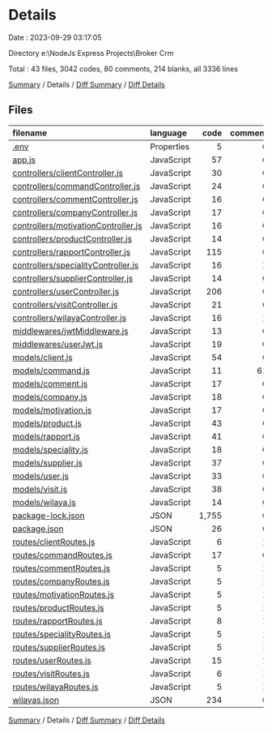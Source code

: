 # Details

Date : 2023-09-29 03:17:05

Directory e:\\NodeJs Express Projects\\Broker Crm

Total : 43 files,  3042 codes, 80 comments, 214 blanks, all 3336 lines

[Summary](results.md) / Details / [Diff Summary](diff.md) / [Diff Details](diff-details.md)

## Files
| filename | language | code | comment | blank | total |
| :--- | :--- | ---: | ---: | ---: | ---: |
| [.env](/.env) | Properties | 5 | 0 | 4 | 9 |
| [app.js](/app.js) | JavaScript | 57 | 6 | 8 | 71 |
| [controllers/clientController.js](/controllers/clientController.js) | JavaScript | 30 | 0 | 7 | 37 |
| [controllers/commandController.js](/controllers/commandController.js) | JavaScript | 24 | 0 | 4 | 28 |
| [controllers/commentController.js](/controllers/commentController.js) | JavaScript | 16 | 0 | 5 | 21 |
| [controllers/companyController.js](/controllers/companyController.js) | JavaScript | 17 | 0 | 5 | 22 |
| [controllers/motivationController.js](/controllers/motivationController.js) | JavaScript | 16 | 0 | 5 | 21 |
| [controllers/productController.js](/controllers/productController.js) | JavaScript | 14 | 0 | 4 | 18 |
| [controllers/rapportController.js](/controllers/rapportController.js) | JavaScript | 115 | 0 | 14 | 129 |
| [controllers/specialityController.js](/controllers/specialityController.js) | JavaScript | 16 | 1 | 5 | 22 |
| [controllers/supplierController.js](/controllers/supplierController.js) | JavaScript | 14 | 0 | 4 | 18 |
| [controllers/userController.js](/controllers/userController.js) | JavaScript | 206 | 0 | 31 | 237 |
| [controllers/visitController.js](/controllers/visitController.js) | JavaScript | 21 | 0 | 6 | 27 |
| [controllers/wilayaController.js](/controllers/wilayaController.js) | JavaScript | 16 | 1 | 5 | 22 |
| [middlewares/jwtMiddleware.js](/middlewares/jwtMiddleware.js) | JavaScript | 13 | 0 | 3 | 16 |
| [middlewares/userJwt.js](/middlewares/userJwt.js) | JavaScript | 19 | 0 | 6 | 25 |
| [models/client.js](/models/client.js) | JavaScript | 54 | 0 | 4 | 58 |
| [models/command.js](/models/command.js) | JavaScript | 11 | 61 | 4 | 76 |
| [models/comment.js](/models/comment.js) | JavaScript | 17 | 0 | 4 | 21 |
| [models/company.js](/models/company.js) | JavaScript | 18 | 0 | 4 | 22 |
| [models/motivation.js](/models/motivation.js) | JavaScript | 17 | 0 | 4 | 21 |
| [models/product.js](/models/product.js) | JavaScript | 43 | 0 | 4 | 47 |
| [models/rapport.js](/models/rapport.js) | JavaScript | 41 | 0 | 4 | 45 |
| [models/speciality.js](/models/speciality.js) | JavaScript | 18 | 0 | 4 | 22 |
| [models/supplier.js](/models/supplier.js) | JavaScript | 37 | 0 | 4 | 41 |
| [models/user.js](/models/user.js) | JavaScript | 33 | 0 | 4 | 37 |
| [models/visit.js](/models/visit.js) | JavaScript | 38 | 0 | 2 | 40 |
| [models/wilaya.js](/models/wilaya.js) | JavaScript | 14 | 0 | 4 | 18 |
| [package-lock.json](/package-lock.json) | JSON | 1,755 | 0 | 1 | 1,756 |
| [package.json](/package.json) | JSON | 26 | 0 | 1 | 27 |
| [routes/clientRoutes.js](/routes/clientRoutes.js) | JavaScript | 6 | 1 | 4 | 11 |
| [routes/commandRoutes.js](/routes/commandRoutes.js) | JavaScript | 17 | 0 | 5 | 22 |
| [routes/commentRoutes.js](/routes/commentRoutes.js) | JavaScript | 5 | 1 | 4 | 10 |
| [routes/companyRoutes.js](/routes/companyRoutes.js) | JavaScript | 5 | 1 | 4 | 10 |
| [routes/motivationRoutes.js](/routes/motivationRoutes.js) | JavaScript | 5 | 1 | 4 | 10 |
| [routes/productRoutes.js](/routes/productRoutes.js) | JavaScript | 5 | 1 | 4 | 10 |
| [routes/rapportRoutes.js](/routes/rapportRoutes.js) | JavaScript | 8 | 1 | 4 | 13 |
| [routes/specialityRoutes.js](/routes/specialityRoutes.js) | JavaScript | 5 | 1 | 4 | 10 |
| [routes/supplierRoutes.js](/routes/supplierRoutes.js) | JavaScript | 5 | 1 | 4 | 10 |
| [routes/userRoutes.js](/routes/userRoutes.js) | JavaScript | 15 | 1 | 4 | 20 |
| [routes/visitRoutes.js](/routes/visitRoutes.js) | JavaScript | 6 | 1 | 4 | 11 |
| [routes/wilayaRoutes.js](/routes/wilayaRoutes.js) | JavaScript | 5 | 1 | 4 | 10 |
| [wilayas.json](/wilayas.json) | JSON | 234 | 0 | 1 | 235 |

[Summary](results.md) / Details / [Diff Summary](diff.md) / [Diff Details](diff-details.md)